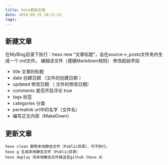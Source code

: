 ```yaml
---
title: hexo更新文章
date: 2018-09-15 10:51:21
tags:
---
```


## 新建文章

在MyBlog目录下执行：hexo new “文章标题”，会在source->_posts文件夹内生成一个.md文件。
编辑该文件（遵循Markdown规则）
修改起始字段
- title 文章的标题
- date 创建日期 （文件的创建日期 ）
- updated 修改日期 （ 文件的修改日期）
- comments 是否开启评论 true
- tags 标签
- categories 分类
- permalink url中的名字（文件名）
- 编写正文内容（MakeDown）

## 更新文章

```
hexo clean 删除本地静态文件（Public目录），可不执行。
hexo g 生成本地静态文件（Public目录）
hexo deploy 将本地静态文件推送至github（hexo d）

```
